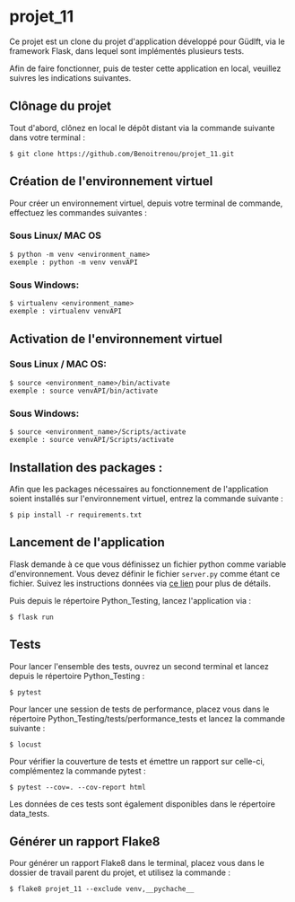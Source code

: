 # projet_11

Ce projet est un clone du projet d'application développé pour Güdlft, via le framework Flask, dans lequel sont implémentés plusieurs tests.

Afin de faire fonctionner, puis de tester cette application en local, veuillez suivres les indications suivantes.

## Clônage du projet

Tout d'abord, clônez en local le dépôt distant via la commande suivante dans votre terminal :

    $ git clone https://github.com/Benoitrenou/projet_11.git

## Création de l'environnement virtuel

Pour créer un environnement virtuel, depuis votre terminal de commande, effectuez les commandes suivantes :

### Sous Linux/ MAC OS

    $ python -m venv <environment_name>
    exemple : python -m venv venvAPI
    
### Sous Windows:
    
    $ virtualenv <environment_name>
    exemple : virtualenv venvAPI 
    
## Activation de l'environnement virtuel 

### Sous Linux / MAC OS:

    $ source <environment_name>/bin/activate
    exemple : source venvAPI/bin/activate
   
### Sous Windows:

    $ source <environment_name>/Scripts/activate
    exemple : source venvAPI/Scripts/activate
    
## Installation des packages : 

Afin que les packages nécessaires au fonctionnement de l'application soient installés sur l'environnement virtuel, entrez la commande suivante :

    $ pip install -r requirements.txt

## Lancement de l'application

Flask demande à ce que vous définissez un fichier python comme variable d'environnement. Vous devez définir le fichier <code>server.py</code> comme étant ce fichier. Suivez les instructions données via [ce lien](https://flask.palletsprojects.com/en/2.0.x/quickstart/) pour plus de détails.

Puis depuis le répertoire Python_Testing, lancez l'application via : 

    $ flask run

## Tests

Pour lancer l'ensemble des tests, ouvrez un second terminal et lancez depuis le répertoire Python_Testing :

    $ pytest

Pour lancer une session de tests de performance, placez vous dans le répertoire Python_Testing/tests/performance_tests et lancez la commande suivante :

    $ locust

Pour vérifier la couverture de tests et émettre un rapport sur celle-ci, complémentez la commande pytest :

    $ pytest --cov=. --cov-report html

Les données de ces tests sont également disponibles dans le répertoire data_tests.

## Générer un rapport Flake8

Pour générer un rapport Flake8 dans le terminal, placez vous dans le dossier de travail parent du projet, et utilisez la commande :

    $ flake8 projet_11 --exclude venv,__pychache__